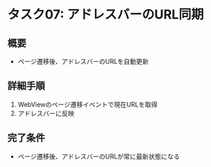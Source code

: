# タスク07: アドレスバーのURL同期

## 概要
- ページ遷移後、アドレスバーのURLを自動更新

## 詳細手順
1. WebViewのページ遷移イベントで現在URLを取得
2. アドレスバーに反映

## 完了条件
- ページ遷移後、アドレスバーのURLが常に最新状態になる
